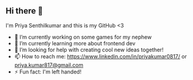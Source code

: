 ## Hi there 👋

I'm Priya Senthilkumar and this is my GitHub <3  
- 🔭 I’m currently working on some games for my nephew
- 🌱 I’m currently learning more about frontend dev
- 🤔 I’m looking for help with creating cool new ideas together!
- 📫 How to reach me: https://www.linkedin.com/in/priyakumar0817/ or priya.kumar817@gmail.com
- ⚡ Fun fact: I'm left handed! 
<!--
**priyakumar0817/priyakumar0817** is a ✨ _special_ ✨ repository because its `README.md` (this file) appears on your GitHub profile.

Here are some ideas to get you started:

- 🔭 I’m currently working on ...
- 🌱 I’m currently learning ...
- 👯 I’m looking to collaborate on ...
- 🤔 I’m looking for help with ...
- 💬 Ask me about ...
- 📫 How to reach me: ...
- 😄 Pronouns: ...
- ⚡ Fun fact: ...
-->
